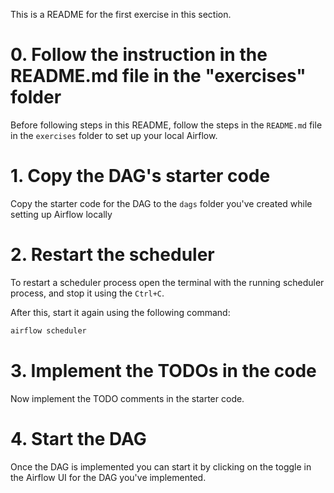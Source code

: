 
This is a README for the first exercise in this section.

# 0. Follow the instruction in the README.md file in the "exercises" folder

Before following steps in this README, follow the steps in the `README.md` file in the `exercises` folder to set up your local Airflow.

# 1. Copy the DAG's starter code

Copy the starter code for the DAG to the `dags` folder you've created while setting up Airflow locally

# 2. Restart the scheduler

To restart a scheduler process open the terminal with the running scheduler process, and stop it using the `Ctrl+C`.

After this, start it again using the following command:

```sh
airflow scheduler
```

# 3. Implement the TODOs in the code

Now implement the TODO comments in the starter code.


# 4. Start the DAG

Once the DAG is implemented you can start it by clicking on the toggle in the Airflow UI for the DAG you've implemented.